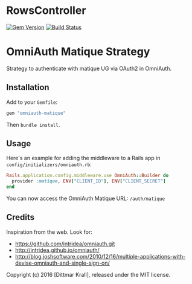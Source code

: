 RowsController
==============
[![Gem Version](https://badge.fury.io/rb/omniauth-matique.svg)](https://badge.fury.io/rb/omniauth-matique)
[![Build Status](https://travis-ci.org/matique/omniauth-matique.png?branch=master)](https://travis-ci.org/matique/omniauth-matique)

# OmniAuth Matique Strategy

Strategy to authenticate with matique UG via OAuth2 in OmniAuth.

## Installation

Add to your `Gemfile`:

```ruby
gem "omniauth-matique"
```

Then `bundle install`.

## Usage

Here's an example for adding the middleware to a
Rails app in `config/initializers/omniauth.rb`:

```ruby
Rails.application.config.middleware.use OmniAuth::Builder do
  provider :matique, ENV["CLIENT_ID"], ENV["CLIENT_SECRET"]
end
```

You can now access the OmniAuth Matique URL: `/auth/matique`

## Credits

Inspiration from the web.
Look for:

- https://github.com/intridea/omniauth.git
- http://intridea.github.io/omniauth/
- http://blog.joshsoftware.com/2010/12/16/multiple-applications-with-devise-omniauth-and-single-sign-on/

Copyright (c) 2016 [Dittmar Krall], released under the MIT license.
